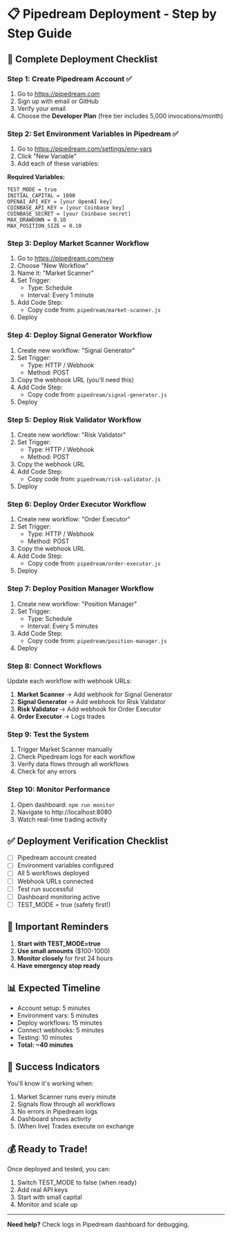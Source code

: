 # 📋 Pipedream Deployment - Step by Step Guide

## 🚀 Complete Deployment Checklist

### Step 1: Create Pipedream Account ✅
1. Go to https://pipedream.com
2. Sign up with email or GitHub
3. Verify your email
4. Choose the **Developer Plan** (free tier includes 5,000 invocations/month)

### Step 2: Set Environment Variables in Pipedream ✅

1. Go to https://pipedream.com/settings/env-vars
2. Click "New Variable"
3. Add each of these variables:

**Required Variables:**
```
TEST_MODE = true
INITIAL_CAPITAL = 1000
OPENAI_API_KEY = [your OpenAI key]
COINBASE_API_KEY = [your Coinbase key]
COINBASE_SECRET = [your Coinbase secret]
MAX_DRAWDOWN = 0.10
MAX_POSITION_SIZE = 0.10
```

### Step 3: Deploy Market Scanner Workflow

1. Go to https://pipedream.com/new
2. Choose "New Workflow"
3. Name it: "Market Scanner"
4. Set Trigger:
   - Type: Schedule
   - Interval: Every 1 minute
5. Add Code Step:
   - Copy code from: `pipedream/market-scanner.js`
6. Deploy

### Step 4: Deploy Signal Generator Workflow

1. Create new workflow: "Signal Generator"
2. Set Trigger:
   - Type: HTTP / Webhook
   - Method: POST
3. Copy the webhook URL (you'll need this)
4. Add Code Step:
   - Copy code from: `pipedream/signal-generator.js`
5. Deploy

### Step 5: Deploy Risk Validator Workflow

1. Create new workflow: "Risk Validator"
2. Set Trigger:
   - Type: HTTP / Webhook
   - Method: POST
3. Copy the webhook URL
4. Add Code Step:
   - Copy code from: `pipedream/risk-validator.js`
5. Deploy

### Step 6: Deploy Order Executor Workflow

1. Create new workflow: "Order Executor"
2. Set Trigger:
   - Type: HTTP / Webhook
   - Method: POST
3. Copy the webhook URL
4. Add Code Step:
   - Copy code from: `pipedream/order-executor.js`
5. Deploy

### Step 7: Deploy Position Manager Workflow

1. Create new workflow: "Position Manager"
2. Set Trigger:
   - Type: Schedule
   - Interval: Every 5 minutes
3. Add Code Step:
   - Copy code from: `pipedream/position-manager.js`
4. Deploy

### Step 8: Connect Workflows

Update each workflow with webhook URLs:

1. **Market Scanner** → Add webhook for Signal Generator
2. **Signal Generator** → Add webhook for Risk Validator
3. **Risk Validator** → Add webhook for Order Executor
4. **Order Executor** → Logs trades

### Step 9: Test the System

1. Trigger Market Scanner manually
2. Check Pipedream logs for each workflow
3. Verify data flows through all workflows
4. Check for any errors

### Step 10: Monitor Performance

1. Open dashboard: `npm run monitor`
2. Navigate to http://localhost:8080
3. Watch real-time trading activity

## ✅ Deployment Verification Checklist

- [ ] Pipedream account created
- [ ] Environment variables configured
- [ ] All 5 workflows deployed
- [ ] Webhook URLs connected
- [ ] Test run successful
- [ ] Dashboard monitoring active
- [ ] TEST_MODE = true (safety first!)

## 🚨 Important Reminders

1. **Start with TEST_MODE=true**
2. **Use small amounts** ($100-1000)
3. **Monitor closely** for first 24 hours
4. **Have emergency stop ready**

## 📊 Expected Timeline

- Account setup: 5 minutes
- Environment vars: 5 minutes
- Deploy workflows: 15 minutes
- Connect webhooks: 5 minutes
- Testing: 10 minutes
- **Total: ~40 minutes**

## 🎯 Success Indicators

You'll know it's working when:
1. Market Scanner runs every minute
2. Signals flow through all workflows
3. No errors in Pipedream logs
4. Dashboard shows activity
5. (When live) Trades execute on exchange

## 💰 Ready to Trade!

Once deployed and tested, you can:
1. Switch TEST_MODE to false (when ready)
2. Add real API keys
3. Start with small capital
4. Monitor and scale up

---

**Need help?** Check logs in Pipedream dashboard for debugging.